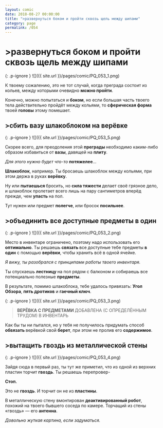 ```yaml
---
layout: comic
date: 2018-08-27 00:00:00
title: ">развернуться боком и пройти сквозь щель между шипами"
category: page
permalink: /054
---
```


# >развернуться боком и пройти сквозь щель между шипами

{: .p-ignore }
![]({{ site.url }}/pages/comic/PQ_053_1.png)

К твоему сожалению, это не тот случай, когда преграда состоит из кольев, между которыми очевидно <strong>можно пройти</strong>.

Конечно, можно попытаться и <strong>боком</strong>, но если большая часть твоего тела действительно пройдёт между кольями, то <strong>сферическая форма</strong> твоей <strong>головы </strong>этому помешает.

## >сбить вазу шлакоблоком на верёвке

{: .p-ignore }
![]({{ site.url }}/pages/comic/PQ_053_5.png)

Скорее всего, для преодоления этой <strong>преграды </strong>необходимо каким-либо образом избавиться от <strong>вазы</strong>, давящей на <strong>плиту</strong>.

<em>Для этого нужно будет что-то</em> <strong>потяжелее</strong>…

<strong>Шлакоблок</strong>, например. Ты бросаешь шлакоблок между кольями, при этом держа в руках <strong>верёвку</strong>.

Ну или <strong>пытаешься </strong>бросить, но <strong>сила тяжести</strong> делает своё грязное дело, и шлакоблок пролетает всего лишь на пару сантиметров вперёд прежде, чем <strong>упасть </strong>на пол.

Тут нужен или предмет <strong>полегче</strong>, или бросок <strong>посильнее</strong>.

## >объединить все доступные предметы в один

{: .p-ignore }
![]({{ site.url }}/pages/comic/PQ_053_2.png)

Место в инвентаре ограничено, поэтому надо использовать его <strong>оптимально</strong>. Ты решаешь <strong>связать </strong>все доступные тебе предметы <strong>в один</strong> с помощью <strong>верёвки</strong>, чтобы хранить всё в одной ячейке.

<em>Я вижу, ты разобрался с принципами работы твоего инвентаря.</em>

Ты спускаешь <strong>лестницу </strong>на пол рядом с балконом и собираешь все потенциально полезные <strong>предметы</strong>.

В результате, помимо шлакоблока, тебе удалось привязать: <strong>Угол Обзора</strong>, <strong>пять дротиков</strong> и <strong>гаечный ключ</strong>.

{: .p-ignore }
![]({{ site.url }}/pages/comic/PQ_053_3.png)

<blockquote><strong>ВЕРЁВКА С ПРЕДМЕТАМИ </strong>ДОБАВЛЕНА (С ОПРЕДЕЛЁННЫМ ТРУДОМ) В ИНВЕНТАРЬ</blockquote>

Как бы ты ни пытался, но у тебя не получилось придумать способ <strong>обвязать </strong>верёвкой свой <strong>берет</strong>, при этом не пролив его <strong>содержимое</strong>.

## >вытащить гвоздь из металлической стены

{: .p-ignore }
![]({{ site.url }}/pages/comic/PQ_053_4.png)

Зайдя сюда в первый раз, ты тут же приметил, что из одной из верхних пластин торчит <strong>гвоздь</strong>. Ты решаешь перепровер-

<strong>Стоп.</strong>

Это не <strong>гвоздь</strong>. И торчит он не из <strong>пластины</strong>.

В металлическую стену вмонтирован <strong>деактивированный робот</strong>, похожий на твоего бывшего соседа по камере. Торчащий из стены «гвоздь» — его <strong>антенна</strong>.

<em>Довольно жуткая картина, если задуматься.</em>
